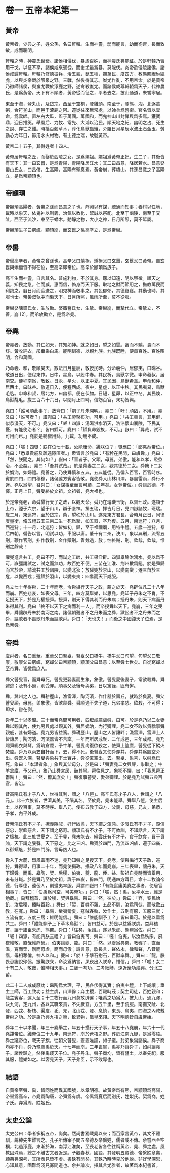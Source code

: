 # 卷一 五帝本紀第一

<!-- toc -->

## 黃帝

黃帝者，少典之子，姓公孫，名曰軒轅。生而神靈，弱而能言，幼而徇齊，長而敦敏，成而聰明。

軒轅之時，神農氏世衰。諸侯相侵伐，暴虐百姓，而神農氏弗能征。於是軒轅乃習用干戈，以征不享，諸侯咸來賓從。而蚩尤最爲暴，莫能伐。炎帝欲侵陵諸侯，諸侯咸歸軒轅。軒轅乃修德振兵，治五氣，蓺五種，撫萬民，度四方，教熊羆貔貅貙虎，以與炎帝戰於阪泉之野。三戰，然後得其志。蚩尤作亂，不用帝命。於是黃帝乃徵師諸侯，與蚩尤戰於涿鹿之野，遂禽殺蚩尤。而諸侯咸尊軒轅爲天子，代神農氏，是爲黃帝。天下有不順者，黃帝從而征之，平者去之，披山通道，未嘗寧居。

東至于海，登丸山，及岱宗。西至于空桐，登雞頭。南至于，登熊、湘。北逐葷粥，合符釜山，而邑于涿鹿之阿。遷徙往來無常處，以師兵爲營衞。官名皆以雲命，爲雲師。置左右大監，監于萬國。萬國和，而鬼神山川封禪與爲多焉。獲寶鼎，迎日推筴。舉風后、力牧、常先、大鴻以治民。順天地之紀、幽明之占、死生之說、存亡之難。時播百穀草木，淳化鳥獸蟲蛾，旁羅日月星辰水波土石金玉，勞勤心力耳目，節用水火材物。有土德之瑞，故號黃帝。

黃帝二十五子，其得姓者十四人。

黃帝居軒轅之丘，而娶於西陵之女，是爲嫘祖。嫘祖爲黃帝正妃，生二子，其後皆有天下：其一曰玄囂，是爲青陽，青陽降居江水；其二曰昌意，降居若水。昌意娶蜀山氏女，曰昌僕，生高陽，高陽有聖惪焉。黃帝崩，葬橋山。其孫昌意之子高陽立，是爲帝顓頊也。

## 帝顓頊

帝顓頊高陽者，黃帝之孫而昌意之子也。靜淵以有謀，疏通而知事；養材以任地，載時以象天，依鬼神以制義，治氣以教化，絜誠以祭祀。北至于幽陵，南至于交阯，西至于流沙，東至于蟠木。動靜之物，大小之神，日月所照，莫不砥屬。

帝顓頊生子曰窮蟬。顓頊崩，而玄囂之孫高辛立，是爲帝嚳。

## 帝嚳

帝嚳高辛者，黃帝之曾孫也。高辛父曰蟜極，蟜極父曰玄囂，玄囂父曰黃帝。自玄囂與蟜極皆不得在位，至高辛即帝位。高辛於顓頊爲族子。

高辛生而神靈，自言其名。普施利物，不於其身。聰以知遠，明以察微。順天之義，知民之急。仁而威，惠而信，脩身而天下服。取地之財而節用之，撫教萬民而利誨之，曆日月而迎送之，明鬼神而敬事之。其色郁郁，其德嶷嶷。其動也時，其服也士。帝嚳溉執中而徧天下，日月所照，風雨所至，莫不從服。

帝嚳娶陳鋒氏女，生放勳。娶娵訾氏女，生摯。帝嚳崩，而摯代立。帝摯立，不善，崩 [2]。而弟放勳立，是爲帝堯。

## 帝堯

帝堯者，放勳。其仁如天，其知如神。就之如日，望之如雲。富而不驕，貴而不舒。黃收純衣，彤車乘白馬。能明馴德，以親九族。九族既睦，便章百姓。百姓昭明，合和萬國。

乃命羲、和，敬順昊天，數法日月星辰，敬授民時。分命羲仲，居郁夷，曰暘谷。敬道日出，便程東作。日中，星鳥，以殷中春。其民析，鳥獸字微。申命羲叔，居南交。便程南爲，敬致。日永，星火，以正中夏。其民因，鳥獸希革。申命和仲，居西土，曰昧谷。敬道日入，便程西成。夜中，星虛，以正中秋。其民夷易，鳥獸毛毨。申命和叔，居北方，曰幽都。便在伏物。日短，星昴，以正中冬。其民燠，鳥獸氄毛。歲三百六十六日，以閏月正四時。信飭百官，衆功皆興。

堯曰：「誰可順此事？」放齊曰：「嗣子丹朱開明。」堯曰：「吁！頑凶，不用。」堯又曰：「誰可者？」讙兜曰：「共工旁聚布功，可用。」堯曰：「共工善言，其用僻，似恭漫天，不可。」堯又曰：「嗟！四嶽：湯湯洪水滔天，浩浩懷山襄陵，下民其憂，有能使治者？」皆曰鯀可。堯曰：「鯀負命毀族，不可。」嶽曰：「异哉，試不可用而已。」堯於是聽嶽用鯀。九載，功用不成。

堯曰：「嗟！四嶽：朕在位七十載，汝能庸命，踐朕位？」嶽應曰：「鄙惪忝帝位。」堯曰：「悉舉貴戚及疏遠隱匿者。」衆皆言於堯曰：「有矜在民閒，曰虞舜。」堯曰：「然，朕聞之。其何如？」嶽曰：「盲者子。父頑，母嚚，弟傲，能和以孝，烝烝治，不至姦。」堯曰：「吾其試哉。」於是堯妻之二女，觀其德於二女。舜飭下二女於嬀汭，如婦禮。堯善之，乃使舜慎和五典，五典能從。乃徧入百官，百官時序。賓於四門，四門穆穆，諸侯遠方賓客皆敬。堯使舜入山林川澤，暴風雷雨，舜行不迷。堯以爲聖，召舜曰：「女謀事至而言可績，三年矣。女登帝位。」舜讓於德，不懌。正月上日，舜受終於文祖。文祖者，堯大祖也。

於是帝堯老，命舜攝行天子之政，以觀天命。舜乃在璿璣玉衡，以齊七政。遂類于上帝，禋于六宗，望于山川，辯于羣神。揖五瑞，擇吉月日，見四嶽諸牧，班瑞。歲二月，東巡狩，至於岱宗，祡，望秩於山川。遂見東方君長，合時月正日，同律度量衡，脩五禮五玉三帛二生一死爲摯，如五器，卒乃復。五月，南巡狩；八月，西巡狩；十一月，北巡狩：皆如初。歸，至于祖禰廟，用特牛禮。五歲一巡狩，羣后四朝。徧告以言，明試以功，車服以庸。肇十有二州，決川。象以典刑，流宥五刑，鞭作官刑，扑作教刑，金作贖刑。眚烖過，赦；怙終賊，刑。欽哉，欽哉，惟刑之靜哉！

讙兜進言共工，堯曰不可，而試之工師，共工果淫辟。四嶽舉鯀治鴻水，堯以爲不可，嶽彊請試之，試之而無功，故百姓不便。三苗在江淮、荆州數爲亂。於是舜歸而言於帝，請流共工於幽陵，以變北狄；放驩兜於崇山，以變南蠻；遷三苗於三危，以變西戎；殛鯀於羽山，以變東夷：四辠而天下咸服。

堯立七十年得舜，二十年而老，令舜攝行天子之政，薦之於天。堯辟位凡二十八年而崩。百姓悲哀，如喪父母。三年，四方莫舉樂，以思堯。堯知子丹朱之不肖，不足授天下，於是乃權授舜。授舜，則天下得其利而丹朱病；授丹朱，則天下病而丹朱得其利。堯曰「終不以天下之病而利一人」，而卒授舜以天下。堯崩，三年之喪畢，舜讓辟丹朱於南河之南。諸侯朝覲者不之丹朱而之舜，獄訟者不之丹朱而之舜，謳歌者不謳歌丹朱而謳歌舜。舜曰：「天也夫！」而後之中國踐天子位焉，是爲帝舜。

## 帝舜

虞舜者，名曰重華。重華父曰瞽叟，瞽叟父曰橋牛，橋牛父曰句望，句望父曰敬康，敬康父曰窮蟬，窮蟬父曰帝顓頊，顓頊父曰昌意：以至舜七世矣。自從窮蟬以至帝舜，皆微爲庶人。

舜父瞽叟盲，而舜母死，瞽叟更娶妻而生象，象傲。瞽叟愛後妻子，常欲殺舜，舜避逃；及有小過，則受罪。順事父及後母與弟，日以篤謹，匪有懈。

舜，冀州之人也。舜耕歷山，漁雷澤，陶河濱，作什器於壽丘，就時於負夏。舜父瞽叟頑，母嚚，弟象傲，皆欲殺舜。舜順適不失子道，兄弟孝慈。欲殺，不可得；即求，嘗在側。

舜年二十以孝聞。三十而帝堯問可用者，四嶽咸薦虞舜，曰可。於是堯乃以二女妻舜以觀其內，使九男與處以觀其外。舜居嬀汭，內行彌謹。堯二女不敢以貴驕事舜親戚，甚有婦道。堯九男皆益篤。舜耕歷山，歷山之人皆讓畔；漁雷澤，雷澤上人皆讓居；陶河濱，河濱器皆不苦窳。一年而所居成聚，二年成邑，三年成都。堯乃賜舜絺衣與琴，爲筑倉廩，予牛羊。瞽叟尚復欲殺之，使舜上塗廩，瞽叟從下縱火焚廩。舜乃以兩笠自扞而下，去，得不死。後瞽叟又使舜穿井，舜穿井爲匿空旁出。舜既入深，瞽叟與象共下土實井，舜從匿空出，去。瞽叟、象喜，以舜爲已死。象曰：「本謀者象。」象與其父母分，於是曰：「舜妻堯二女與琴，象取之；牛羊倉廩，予父母。」象乃止舜宮居，鼓其琴。舜往見之。象鄂不懌，曰：「我思舜正鬱陶！」舜曰：「然，爾其庶矣！」舜復事瞽叟，愛弟彌謹。於是堯乃試舜五典百官，皆治。

昔高陽氏有才子八人，世得其利，謂之「八愷」。高辛氏有才子八人，世謂之「八元」。此十六族者，世濟其美，不隕其名。至於堯，堯未能舉。舜舉八愷，使主后土，以揆百事，莫不時序。舉八元，使布五教于四方，父義，母慈，兄友，弟恭，子孝，內平外成。

昔帝鴻氏有不才子，掩義隱賊，好行凶慝，天下謂之渾沌。少暤氏有不才子，毀信惡忠，崇飾惡言，天下謂之窮奇。顓頊氏有不才子，不可教訓，不知話言，天下謂之檮杌。此三族世憂之。至于堯，堯未能去。縉雲氏有不才子，貪于飲食，冒于貨賄，天下謂之饕餮。天下惡之，比之三凶。舜賓於四門，乃流四凶族，遷于四裔，以御螭魅，於是四門辟，言毋凶人也。

舜入于大麓，烈風雷雨不迷，堯乃知舜之足授天下。堯老，使舜攝行天子政，巡狩。舜得舉，用事二十年，而堯使攝政。攝政八年而堯崩。三年喪畢，讓丹朱，天下歸舜。而禹、皋陶、契、后稷、伯夷、夔、龍、倕、益、彭祖自堯時而皆舉用，未有分職。於是舜乃至於文祖，謀于四嶽，辟四門，明通四方耳目，命十二牧論帝德，行厚德，遠佞人，則蠻夷率服。舜謂四嶽曰：「有能奮庸美堯之事者，使居官相事？」皆曰：「伯禹爲司空，可美帝功。」舜曰：「嗟，然！禹，汝平水土，維是勉哉。」禹拜稽首，讓於稷、契與皋陶。舜曰：「然，往矣。」舜曰：「弃，黎民始飢，汝后稷，播時百穀。」舜曰：「契，百姓不親，五品不馴，汝爲司徒，而敬敷五教，在寬。」舜曰：「皋陶，蠻夷猾夏，寇賊姦軌，汝作士，五刑有服，五服三就；五流有度，五度三居：維明能信。」舜曰：「誰能馴予工？」皆曰垂可。於是以垂爲共工。舜曰：「誰能馴予上下草木鳥獸？」皆曰益可。於是以益爲朕虞。益拜稽首，讓于諸臣朱虎、熊羆。舜曰：「往矣，汝諧。」遂以朱虎、熊羆爲佐。舜曰：「嗟！四嶽，有能典朕三禮？」皆曰伯夷可。舜曰：「嗟！伯夷，以汝爲秩宗，夙夜維敬，直哉維靜絜。」伯夷讓夔、龍。舜曰：「然。以夔爲典樂，教稺子，直而溫，寬而栗，剛而毋虐，簡而毋傲；詩言意，歌長言，聲依永，律和聲，八音能諧，毋相奪倫，神人以和。」夔曰：「於！予擊石拊石，百獸率舞。」舜曰：「龍，朕畏忌讒說殄僞，振驚朕衆，命汝爲納言，夙夜出入朕命，惟信。」舜曰：「嗟！女二十有二人，敬哉，惟時相天事。」三歲一考功，三考絀陟，遠近衆功咸興。分北三苗。

此二十二人咸成厥功：皋陶爲大理，平，民各伏得其實；伯夷主禮，上下咸讓；垂主工師，百工致功；益主虞，山澤辟；弃主稷，百穀時茂；契主司徒，百姓親和；龍主賓客，遠人至；十二牧行而九州莫敢辟違；唯禹之功爲大，披九山，通九澤，決九河，定九州，各以其職來貢，不失厥宜。方五千里，至于荒服。南撫交阯、北發，西戎、析枝、渠廋、氐、羌，北山戎、發、息慎，東長、鳥夷，四海之內咸戴帝舜之功。於是禹乃興九招之樂，致異物，鳳皇來翔。天下明德皆自虞帝始。

舜年二十以孝聞，年三十堯舉之，年五十攝行天子事，年五十八堯崩，年六十一代堯踐帝位。踐帝位三十九年，南巡狩，崩於蒼梧之野。葬於江南九疑，是爲零陵。舜之踐帝位，載天子旗，往朝父瞽叟，夔夔唯謹，如子道。封弟象爲諸侯。舜子商均亦不肖，舜乃豫薦禹於天。十七年而崩。三年喪畢，禹亦乃讓舜子，如舜讓堯子。諸侯歸之，然後禹踐天子位。堯子丹朱，舜子商均，皆有疆土，以奉先祀。服其服，禮樂如之。以客見天子，天子弗臣，示不敢專也。

## 結語

自黃帝至舜、禹，皆同姓而異其國號，以章明德。故黃帝爲有熊，帝顓頊爲高陽，帝嚳爲高辛，帝堯爲陶唐，帝舜爲有虞。帝禹爲夏后而別氏，姓姒氏。契爲商，姓子氏。弃爲周，姓姬氏。

## 太史公論

太史公曰：學者多稱五帝，尚矣。然尚書獨載堯以來；而百家言黃帝，其文不雅馴，薦紳先生難言之。孔子所傳宰予問五帝德及帝繫姓，儒者或不傳。余嘗西至空桐，北過涿鹿，東漸於海，南浮江淮矣，至長老皆各往往稱黃帝、堯、舜之處，風教固殊焉，總之不離古文者近是。予觀春秋、國語，其發明五帝德、帝繫姓章矣，顧弟弗深考，其所表見皆不虛。書缺有閒矣，其軼乃時時見於他說。非好學深思，心知其意，固難爲淺見寡聞道也。余并論次，擇其言尤雅者，故著爲本紀書首。





